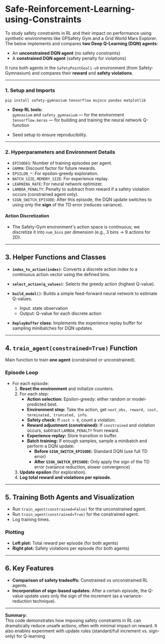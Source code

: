 # Safe-Reinforcement-Learning-using-Constraints
To study safety constraints in RL and their impact on performance using synthetic environments like GPSafety Gym and a Grid World Mars Explorer.
The below implements and compares **two Deep Q-Learning (DQN) agents**:
- An **unconstrained DQN agent** (no safety constraints)
- A **constrained DQN agent** (safety penalty for violations)

It runs both agents in the `SafetyPointGoal1-v0` environment (from Safety-Gymnasium) and compares their **reward** and **safety violations**.

---

### 1. **Setup and Imports**
  `pip install safety-gymnasium tensorflow mujoco pandas matplotlib`

- **Deep RL tools:**  
  `gymnasium` and `safety_gymnasium` — for the environment  
  `tensorflow.keras` — for building and training the neural network Q-function

- Seed setup to ensure reproducibility.

---

### 2. **Hyperparameters and Environment Details**
- `EPISODES`: Number of training episodes per agent.
- `GAMMA`: Discount factor for future rewards.
- `EPSILON_*`: For epsilon-greedy exploration.
- `BATCH_SIZE`, `MEMORY_SIZE`: For experience replay.
- `LEARNING_RATE`: For neural network optimizer.
- `LAMBDA_PENALTY`: Penalty to subtract from reward if a safety violation occurs (constrained agent only).
- `SIGN_SWITCH_EPISODE`: After this episode, the DQN update switches to using only the **sign** of the TD error (reduces variance).

#### **Action Discretization**
- The Safety-Gym environment's action space is continuous; we discretize it into `num_bins` per dimension (e.g., 3 bins → 9 actions for 2D).

---

## 3. **Helper Functions and Classes**
- **`index_to_action(index)`**: Converts a discrete action index to a continuous action vector using the defined bins.
- **`select_action(q_values)`**: Selects the greedy action (highest Q-value).
- **`build_model()`**: Builds a simple feed-forward neural network to estimate Q-values.  
  - Input: state observation  
  - Output: Q-value for each discrete action

- **`ReplayBuffer` class**: Implements the experience replay buffer for sampling minibatches for DQN updates.

---

## 4. **`train_agent(constrained=True)` Function**
Main function to train **one agent** (constrained or unconstrained).

### **Episode Loop**
- For each episode:
  1. **Reset the environment** and initialize counters.
  2. For each step:
     - **Action selection:** Epsilon-greedy: either random or model-predicted best.
     - **Environment step:** Take the action, get `next_obs, reward, cost, terminated, truncated, info`.
     - **Safety check:** If `cost > 0`, count a violation.
     - **Reward adjustment (constrained):** If `constrained` and violation occurs, subtract `LAMBDA_PENALTY` from reward.
     - **Experience replay:** Store transition in buffer.
     - **Batch training:** If enough samples, sample a minibatch and perform a DQN update:
       - **Before `SIGN_SWITCH_EPISODE`:** Standard DQN (use full TD error)
       - **After `SIGN_SWITCH_EPISODE`:** Only apply the sign of the TD error (variance reduction, slower convergence)
  3. **Update epsilon** (for exploration).
  4. **Log total reward and violations per episode.**

---

## 5. **Training Both Agents and Visualization**
- Run `train_agent(constrained=False)` for the unconstrained agent.
- Run `train_agent(constrained=True)` for the constrained agent.
- Log training times.

### **Plotting**
- **Left plot:** Total reward per episode (for both agents)
- **Right plot:** Safety violations per episode (for both agents)
---

## 6. **Key Features**
- **Comparison of safety tradeoffs:** Constrained vs unconstrained RL agents.
- **Incorporation of sign-based updates:** After a certain episode, the Q-value update uses only the sign of the increment (as a variance-reduction technique).
---
**Summary:**  
This code demonstrates how imposing safety constraints in RL can dramatically reduce unsafe actions, often with minimal impact on reward. It also enables experiment with update rules (standard/full increment vs. sign-only) for Q-learning

